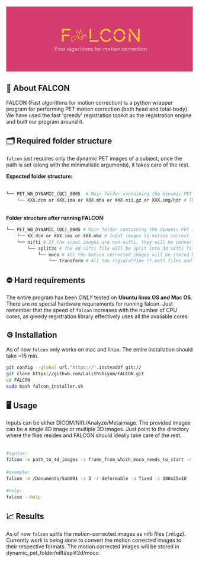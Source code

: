 ![Falcon-logo](Images/Falcon-logo.png)

## 🦅 About FALCON
FALCON (Fast algorithms for motion correction) is a python wrapper program for performing PET motion correction (both head and total-body). We have used the fast 'greedy' registration toolkit as the registration engine and built our program around it.

## 🗂 Required folder structure 

```falcon``` just requires only the dynamic PET images of a subject, once the path is set (along with the minimalistic arguments), it takes care of the rest. 

**Expected folder structure:**

```bash

└── PET_WB_DYNAMIC_(QC)_0005  # Main folder containing the dynamic PET images to motion correct
    └── XXX.dcm or XXX.ima or XXX.mha or XXX.nii.gz or XXX.img/hdr # The input images can be DICOM/Nifti/Analyze/Metaimage (can be single 4d or multiple 3d files) 
        
```
**Folder structure after running FALCON:**

```bash
└── PET_WB_DYNAMIC_(QC)_0005 # Main folder containing the dynamic PET images to motion correct
    └── XX.dcm or XXX.ima or XXX.mha # Input images to motion correct
    └── nifti # If the input images are non-nifti, they will be converted to nifti and will be stored here
        └── split3d # The 4d-nifti file will be split into 3d nifti files and stored here for easy processing
            └── moco # All the motion corrected images will be stored here. 
                └── transform # All the rigid/affine (*.mat) files and (*warp.nii.gz) files will be stored here.
```

## ⛔️ Hard requirements 

The entire program has been *ONLY* tested on **Ubuntu linux OS and Mac OS**. There are no special hardware requirements for running falcon. Just remember that the speed of ```falcon``` increases with the number of CPU cores, as greedy registration library effectively uses all the available cores.

## ⚙️ Installation

As of now ```falcon``` only works on mac and linux. The entire installation should take ~15 min. 
```bash
git config --global url."https://".insteadOf git://
git clone https://github.com/LalithShiyam/FALCON.git
cd FALCON
sudo bash falcon_installer.sh
```
## 🖥 Usage

Inputs can be either DICOM/Nifti/Analyze/Metaimage. The provided images can be a single 4D image or multiple 3D images. Just point to the directory where the files resides and FALCON should ideally take care of the rest.

```bash

#syntax:
falcon -m path_to_4d_images -s frame_from_which_moco_needs_to_start -r rigid_affine_or_deformable -a fixed_or_rolling -i multilevel_iterations

#example: 
falcon -m /Documents/Sub001 -s 3 -r deformable -a fixed -i 100x25x10

#help: 
falcon --help
```
## 📈 Results

As of now ```falcon``` splits the motion-corrected images as nifti files (.nii.gz). Currently work is being done to convert the motion corrected images to their respective formats. The motion corrected images will be stored in dynamic_pet_folder/nifti/split3d/moco.
